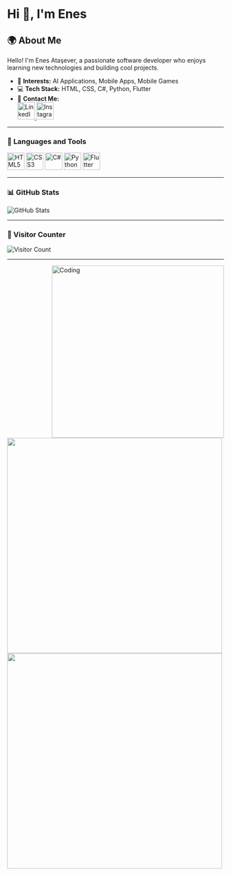 # Hi 👋, I'm Enes

## 🌍 About Me  
Hello! I'm Enes Ataşever, a passionate software developer who enjoys learning new technologies and building cool projects.  

- 🚀 **Interests:** AI Applications, Mobile Apps, Mobile Games 
- 💻 **Tech Stack:** HTML, CSS, C#, Python, Flutter  
- 📧 **Contact Me:**  
  <a href="https://www.linkedin.com/in/enes-atasever-44398a238/" target="_blank">
    <img src="https://cdn.jsdelivr.net/gh/devicons/devicon/icons/linkedin/linkedin-original.svg" alt="LinkedIn" width="40" height="40"/>
  </a>
  <a href="https://www.instagram.com/enessatasever/?igsh=MWRidTFlMmltYnh1aQ%3D%3D#" target="_blank">
    <img src="https://cdn.icon-icons.com/icons2/1211/PNG/512/1491579602-yumminkysocialmedia26_83061.png" alt="Instagram" width="40" height="40"/>
  </a>


---

### 🔧 Languages and Tools  
<p align="left">
  <img src="https://cdn.jsdelivr.net/gh/devicons/devicon/icons/html5/html5-original.svg" alt="HTML5" width="40" height="40"/>
  <img src="https://cdn.jsdelivr.net/gh/devicons/devicon/icons/css3/css3-original.svg" alt="CSS3" width="40" height="40"/>
  <img src="https://cdn.jsdelivr.net/gh/devicons/devicon/icons/csharp/csharp-original.svg" alt="C#" width="40" height="40"/>
  <img src="https://cdn.jsdelivr.net/gh/devicons/devicon/icons/python/python-original.svg" alt="Python" width="40" height="40"/>
  <img src="https://cdn.jsdelivr.net/gh/devicons/devicon/icons/flutter/flutter-original.svg" alt="Flutter" width="40" height="40"/>
</p>


---

### 📊 GitHub Stats  
![GitHub Stats](https://github-readme-stats.vercel.app/api?username=enesatasever09&show_icons=true&theme=radical)  


---

### 🎯 Visitor Counter  
![Visitor Count](https://komarev.com/ghpvc/?username=enesatasever09&color=blue)  

---
<img align="right" alt="Coding" width="400" src="https://media.giphy.com/media/qgQUggAC3Pfv687qPC/giphy.gif" />

<img src="https://media.giphy.com/media/3o7TKMt1VVNkHV2PaE/giphy.gif" width="500"/>
<img src="https://media.giphy.com/media/l0MYt5jPR6QX5pnqM/giphy.gif" width="500"/>
